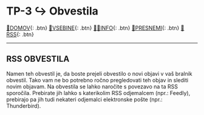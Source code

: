 # TP-3 ↪ Obvestila
[🏡DOMOV](../index){: .btn}
[📝VSEBINE](../Vsebine/index.md){: .btn}
[👨‍🎓INFO](../info){: .btn}
[💾PRESNEMI](../Presnemi/index){: .btn}
[🔆 RSS](https://davidrihtarsic.github.io/TP-3/Obvestila/rss_obvestila.xml){: .btn}

---

## RSS OBVESTILA

Namen teh obvestil je, da boste prejeli obvestilo o novi objavi v vaš bralnik obvestil. Tako vam ne bo potrebno ročno pregledovati teh objav in slediti novim objavam. Na obvestila se lahko naročite s povezavo na ta RSS sporočila. Prebirate jih lahko s katerikolim RSS odjemalcem (npr.: Feedly), prebirajo pa jih tudi nekateri odjemalci elektronske pošte (npr.: Thunderbird).

